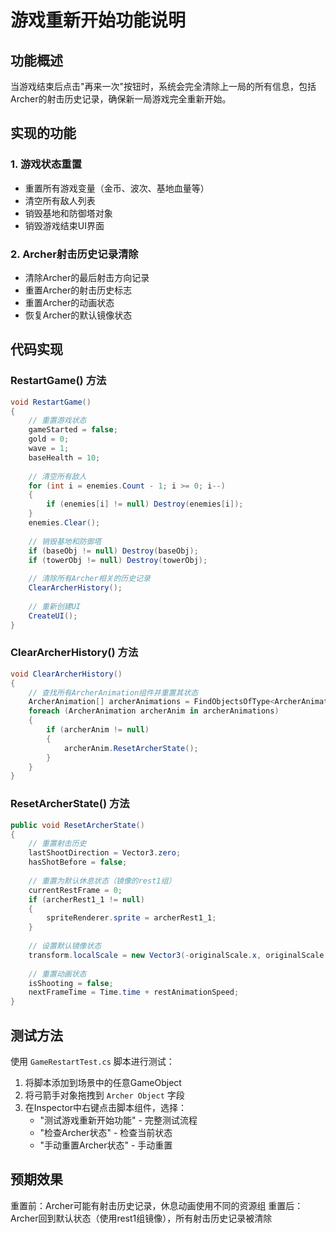 # 游戏重新开始功能说明

## 功能概述

当游戏结束后点击"再来一次"按钮时，系统会完全清除上一局的所有信息，包括Archer的射击历史记录，确保新一局游戏完全重新开始。

## 实现的功能

### 1. 游戏状态重置
- 重置所有游戏变量（金币、波次、基地血量等）
- 清空所有敌人列表
- 销毁基地和防御塔对象
- 销毁游戏结束UI界面

### 2. Archer射击历史记录清除
- 清除Archer的最后射击方向记录
- 重置Archer的射击历史标志
- 重置Archer的动画状态
- 恢复Archer的默认镜像状态

## 代码实现

### RestartGame() 方法
```csharp
void RestartGame()
{
    // 重置游戏状态
    gameStarted = false;
    gold = 0;
    wave = 1;
    baseHealth = 10;
    
    // 清空所有敌人
    for (int i = enemies.Count - 1; i >= 0; i--)
    {
        if (enemies[i] != null) Destroy(enemies[i]);
    }
    enemies.Clear();
    
    // 销毁基地和防御塔
    if (baseObj != null) Destroy(baseObj);
    if (towerObj != null) Destroy(towerObj);
    
    // 清除所有Archer相关的历史记录
    ClearArcherHistory();
    
    // 重新创建UI
    CreateUI();
}
```

### ClearArcherHistory() 方法
```csharp
void ClearArcherHistory()
{
    // 查找所有ArcherAnimation组件并重置其状态
    ArcherAnimation[] archerAnimations = FindObjectsOfType<ArcherAnimation>();
    foreach (ArcherAnimation archerAnim in archerAnimations)
    {
        if (archerAnim != null)
        {
            archerAnim.ResetArcherState();
        }
    }
}
```

### ResetArcherState() 方法
```csharp
public void ResetArcherState()
{
    // 重置射击历史
    lastShootDirection = Vector3.zero;
    hasShotBefore = false;
    
    // 重置为默认休息状态（镜像的rest1组）
    currentRestFrame = 0;
    if (archerRest1_1 != null)
    {
        spriteRenderer.sprite = archerRest1_1;
    }
    
    // 设置默认镜像状态
    transform.localScale = new Vector3(-originalScale.x, originalScale.y, originalScale.z);
    
    // 重置动画状态
    isShooting = false;
    nextFrameTime = Time.time + restAnimationSpeed;
}
```

## 测试方法

使用 `GameRestartTest.cs` 脚本进行测试：

1. 将脚本添加到场景中的任意GameObject
2. 将弓箭手对象拖拽到 `Archer Object` 字段
3. 在Inspector中右键点击脚本组件，选择：
   - "测试游戏重新开始功能" - 完整测试流程
   - "检查Archer状态" - 检查当前状态
   - "手动重置Archer状态" - 手动重置

## 预期效果

重置前：Archer可能有射击历史记录，休息动画使用不同的资源组
重置后：Archer回到默认状态（使用rest1组镜像），所有射击历史记录被清除 